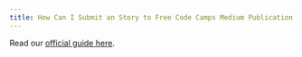 ```yaml
---
title: How Can I Submit an Story to Free Code Camps Medium Publication
---
```

Read our [official guide here](https://medium.freecodecamp.com/how-to-get-published-in-the-freecodecamp-medium-publication-9b342a22400e).